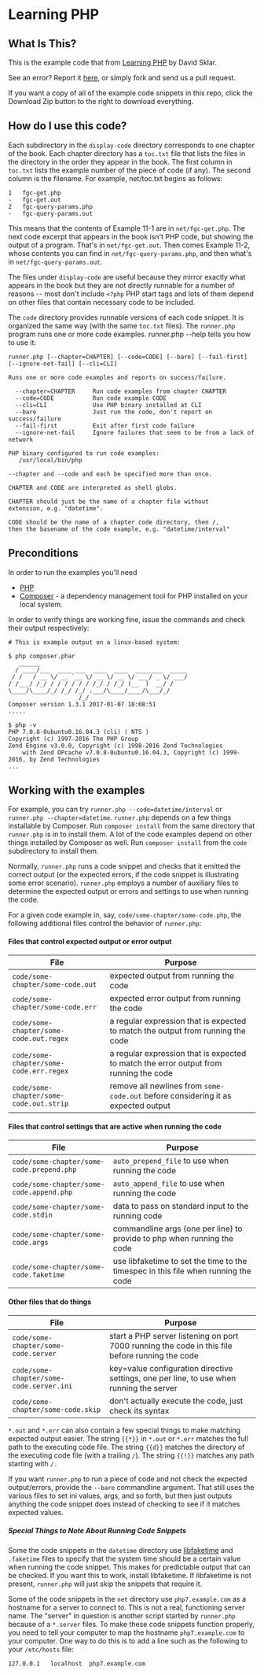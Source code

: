Learning PHP
==========

## What Is This?

This is the example code that from [Learning PHP](http://shop.oreilly.com/product/0636920043034.do) by David Sklar.

See an error? Report it [here](http://oreilly.com/catalog/errata.csp?isbn=0636920043034), or simply fork and send us a pull request.

If you want a copy of all of the example code snippets in this repo, click the Download Zip button to the right to download everything.

## How do I use this code?

Each subdirectory in the `display-code` directory corresponds to one chapter of the book. Each chapter directory has a `toc.txt` file that lists the files in the directory in the order they appear in the book. The first column in `toc.txt` lists the example number of the piece of code (if any). The second column is the filename. For example, net/toc.txt begins as follows:

    1	fgc-get.php
    -	fgc-get.out
    2	fgc-query-params.php
    -	fgc-query-params.out

This means that the contents of Example 11-1 are in `net/fgc-get.php`. The next code excerpt that appears in the book isn't PHP code, but showing the output of a program. That's in `net/fgc-get.out`. Then comes Example 11-2, whose contents you can find in `net/fgc-query-params.php`, and then what's in `net/fgc-query-params.out`.

The files under `display-code` are useful because they mirror exactly what appears in the book but they are not directly runnable for a number of reasons -- most don't include `<?php` PHP start tags and lots of them depend on other files that contain necessary code to be included.

The `code` directory provides runnable versions of each code snippet. It is organized the same way (with the same `toc.txt` files). The `runner.php` program runs one or more code examples. runner.php --help tells you how to use it:

```
runner.php [--chapter=CHAPTER] [--code=CODE] [--bare] [--fail-first] [--ignore-net-fail] [--cli=CLI]

Runs one or more code examples and reports on success/failure.

  --chapter=CHAPTER     Run code examples from chapter CHAPTER
  --code=CODE           Run code example CODE
  --cli=CLI             Use PHP binary installed at CLI
  --bare                Just run the code, don't report on success/failure
  --fail-first          Exit after first code failure
  --ignore-net-fail     Ignore failures that seem to be from a lack of network

PHP binary configured to run code examples:
   /usr/local/bin/php

--chapter and --code and each be specified more than once.

CHAPTER and CODE are interpreted as shell globs.

CHAPTER should just be the name of a chapter file without
extension, e.g. "datetime".

CODE should be the name of a chapter code directory, then /,
then the basename of the code example, e.g. "datetime/interval"
```
## Preconditions

In order to run the examples you'll need
* [PHP](http://php.net/downloads.php)
* [Composer](https://getcomposer.org/download/) - a dependency management tool for PHP
installed on your local system.

In order to verify things are working fine, issue the commands and check their output respectively:
```
# This is example output on a linux-based system:

$ php composer.phar 
   ______
  / ____/___  ____ ___  ____  ____  ________  _____
 / /   / __ \/ __ `__ \/ __ \/ __ \/ ___/ _ \/ ___/
/ /___/ /_/ / / / / / / /_/ / /_/ (__  )  __/ /
\____/\____/_/ /_/ /_/ .___/\____/____/\___/_/
                    /_/
Composer version 1.3.1 2017-01-07 18:08:51
.....

$ php -v
PHP 7.0.8-0ubuntu0.16.04.3 (cli) ( NTS )
Copyright (c) 1997-2016 The PHP Group
Zend Engine v3.0.0, Copyright (c) 1998-2016 Zend Technologies
    with Zend OPcache v7.0.8-0ubuntu0.16.04.3, Copyright (c) 1999-2016, by Zend Technologies
...
```

## Working with the examples

For example, you can try `runner.php --code=datetime/interval` or `runner.php --chapter=datetime`. `runner.php` depends on a few things installable by Composer. Run `composer install` from the same directory that `runner.php` is in to install them. A lot of the code examples depend on other things installed by Composer as well. Run `composer install` from the `code` subdirectory to install them.

Normally, `runner.php` runs a code snippet and checks that it emitted the correct output (or the expected errors, if the code snippet is illustrating some error scenario). `runner.php` employs a number of auxiliary files to determine the expected output or errors and settings to use when running the code.

For a given code example in, say, `code/some-chapter/some-code.php`, the following additional files control the behavior of `runner.php`:


#### Files that control expected output or error output
| File | Purpose
| --- | ---
| `code/some-chapter/some-code.out` | expected output from running the code
| `code/some-chapter/some-code.err` | expected error output from running the code
| `code/some-chapter/some-code.out.regex` | a regular expression that is expected to match the output from running the code
| `code/some-chapter/some-code.err.regex` | a regular expression that is expected to match the error output from running the code
| `code/some-chapter/some-code.out.strip` | remove all newlines from `some-code.out` before considering it as expected output

#### Files that control settings that are active when running the code
| File | Purpose
| --- | ---
| `code/some-chapter/some-code.prepend.php` | `auto_prepend_file` to use when running the code
| `code/some-chapter/some-code.append.php` | `auto_append_file` to use when running the code
| `code/some-chapter/some-code.stdin` | data to pass on standard input to the running code
| `code/some-chapter/some-code.args` | commandline args (one per line) to provide to php when running the code
| `code/some-chapter/some-code.faketime` | use libfaketime to set the time to the timespec in this file when running the code

#### Other files that do things
| File | Purpose
| --- | ---
| `code/some-chapter/some-code.server` | start a PHP server listening on port 7000 running the code in this file before running the code
| `code/some-chapter/some-code.server.ini` | key=value configuration directive settings, one per line, to use when running the server
| `code/some-chapter/some-code.skip` |      don't actually execute the code, just check its syntax

`*.out` and `*.err` can also contain a few special things to make matching expected output easier. The string `{{*}}` in `*.out` or `*.err` matches the full path to the executing code file. The string `{{d}}` matches the directory of the executing code file (with a trailing `/`). The string `{{!}}` matches any path starting with `/.`

If you want `runner.php` to run a piece of code and not check the expected output/errors, provide the `--bare` commandline argument. That still uses the various files to set ini values, args, and so forth, but then just outputs anything the code snippet does instead of checking to see if it matches expected values.

##### Special Things to Note About Running Code Snippets

Some the code snippets in the `datetime` directory use [libfaketime](https://github.com/wolfcw/libfaketime) and `.faketime` files to specify that the system time should be a certain value when running the code snippet. This makes for predictable output that can be checked. If you want this to work, install libfaketime. If libfaketime is not present, `runner.php` will just skip the snippets that require it.

Some of the code snippets in the `net` directory use `php7.example.com` as a hostname for a server to connect to. This is not a real, functioning server name. The "server" in question is another script started by `runner.php` because of a `*.server` files. To make these code snippets function properly, you need to tell your computer to map the hostname `php7.example.com` to your computer. One way to do this is to add a line such as the following to your `/etc/hosts` file:

```
127.0.0.1	localhost  php7.example.com
```
